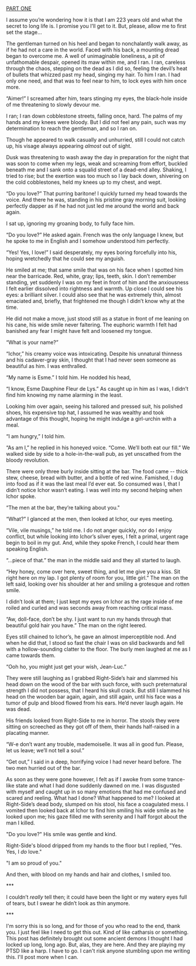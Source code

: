 [PART ONE](https://www.reddit.com/r/nosleep/comments/wk6q3w/ichor/)

I assume you’re wondering how it is that I am 223 years old and what the secret to long life is. I promise you I’ll get to it. But, please, allow me to first set the stage...

The gentleman turned on his heel and began to nonchalantly walk away, as if he had not a care in the world. Faced with his back, a mounting dread began to overcome me. A well of unimaginable loneliness, a pit of unfathomable despair, opened its maw within me, and I ran. I ran, careless through the chaos, stepping on the dead as I did so, feeling the devil’s heat of bullets that whizzed past my head, singing my hair. To him I ran. I had only one need, and that was to feel near to him, to lock eyes with him once more.

“Aimer!” I screamed after him, tears stinging my eyes, the black-hole inside of me threatening to slowly devour me.

I ran; I ran down cobblestone streets, falling once, hard. The palms of my hands and my knees were bloody. But I did not feel any pain, such was my determination to reach the gentleman, and so I ran on.

Though he appeared to walk casually and unhurried, still I could not catch up, his visage always appearing *almost* out of sight.

Dusk was threatening to wash away the day in preparation for the night that was soon to come when my legs, weak and screaming from effort, buckled beneath me and I sank onto a squalid street of a dead-end alley. Shaking, I tried to rise; but the exertion was too much so I lay back down, shivering on the cold cobblestones, held my knees up to my chest, and wept.

“Do you love?” That purring baritone! I quickly turned my head towards the voice. And there he was, standing in his pristine gray morning suit, looking perfectly dapper as if he had not just led me around the world and back again.

I sat up, ignoring my groaning body, to fully face him.

“Do you love?” He asked again. French was the only language I knew, but he spoke to me in English and I somehow understood him perfectly.

“Yes! Yes, I love!” I said desperately, my eyes boring forcefully into his, hoping wretchedly that he could see my anguish.

He smiled at me; that same smile that was on his face when I spotted him near the barricade. Red, white, gray; lips, teeth, skin. I don’t remember standing, yet suddenly I was on my feet in front of him and the anxiousness I felt earlier dissolved into rightness and warmth. Up close I could see his eyes: a brilliant silver. I could also see that he was extremely thin, almost emaciated and, briefly, that frightened me though I didn’t know why at the time.

He did not make a move, just stood still as a statue in front of me leaning on his cane, his wide smile never faltering. The euphoric warmth I felt had banished any fear I might have felt and loosened my tongue.

“What is your name?”

“Ichor,” his creamy voice was intoxicating. Despite his unnatural thinness and his cadaver-gray skin, I thought that I had never seen someone as beautiful as him. I was enthralled.

“My name is Esme.” I told him. He nodded his head,

“I know, Esme Dauphine Fleur de Lys.” As caught up in him as I was, I didn’t find him knowing my name alarming in the least.

Looking him over again, seeing his tailored and pressed suit, his polished shoes, his expensive top hat, I assumed he was wealthy and took advantage of this thought, hoping he might indulge a girl-urchin with a meal.

“I am hungry,” I told him.

“As am I,” he replied in his honeyed voice. “Come. We’ll both eat our fill.” We walked side by side to a hole-in-the-wall pub, as yet unscathed from the bloody revolution.

There were only three burly inside sitting at the bar. The food came -- thick stew, cheese, bread with butter, and a bottle of red wine. Famished, I dug into food as if it was the last meal I’d ever eat. So consumed was I, that I didn’t notice Ichor wasn’t eating. I was well into my second helping when Ichor spoke.

“The men at the bar, they’re talking about you."

“What?” I glanced at the men, then looked at Ichor, our eyes meeting.

“Vile, vile musings,” he told me. I do not anger quickly, nor do I enjoy conflict, but while looking into Ichor’s silver eyes, I felt a primal, urgent rage begin to boil in my gut. And, while they spoke French, I could hear them speaking English.

“...piece of that.” the man in the middle said and they all started to laugh.

“Hey honey, come over here, sweet thing, and let me give you a kiss. Sit right here on my lap. I got plenty of room for you, little girl.” The man on the left said, looking over his shoulder at her and smiling a grotesque and rotten smile.

I didn’t look at them; I just kept my eyes on Ichor as the rage inside of me roiled and curled and was seconds away from reaching critical mass.

“Aw, doll-face, don’t be shy. I just want to run my hands through that beautiful gold hair you have.” The man on the right leered.

Eyes still chained to Ichor’s, he gave an almost imperceptible nod. And when he did that, I stood so fast the chair I was on slid backwards and fell with a hollow-sounding clatter to the floor. The burly men laughed at me as I came towards them.

“Ooh ho, you might just get your wish, Jean-Luc.”

They were still laughing as I grabbed Right-Side’s hair and slammed his head down on the wood of the bar with such force, with such preternatural strength I did not possess, that I heard his skull crack. But still I slammed his head on the wooden bar again, again, and still again, until his face was a tumor of pulp and blood flowed from his ears. He’d never laugh again. He was dead.

His friends looked from Right-Side to me in horror. The stools they were sitting on screeched as they got off of them, their hands half-raised in a placating manner.

“W-e don’t want any trouble, mademoiselle. It was all in good fun. Please, let us leave; we’ll not tell a soul.”

“Get out,” I said in a deep, horrifying voice I had never heard before. The two men hurried out of the bar.

As soon as they were gone however, I felt as if I awoke from some trance-like state and what I had done suddenly dawned on me. I was disgusted with myself and caught up in so many emotions that had me confused and scared and reeling. What had I done? What happened to me? I looked at Right-Side’s dead body, slumped on his stool, his face a coagulated mess. I vomited then looked back at Ichor to find him smiling his wide smile as he looked upon me; his gaze filled me with serenity and I half forgot about the man I killed.

"Do you love?" His smile was gentle and kind.

Right-Side's blood dripped from my hands to the floor but I replied, "Yes. Yes, I *do* love."

"I am so proud of you."

And then, with blood on my hands and hair and clothes, I smiled too.

\*\*\*

I couldn’t *really* tell then; it could have been the light or my watery eyes full of tears, but I swear he didn’t look as thin anymore.

\*\*\*

I'm sorry this is so long, and for those of you who read to the end, thank you. I just feel like I need to get this out. Kind of like catharsis or something. This post has definitely brought out some ancient demons I thought I had locked up long, long ago. But, alas, they are here. And they are playing my PTSD like a harp. I have to go. I can't risk anyone stumbling upon me writing this. I'll post more when I can.
